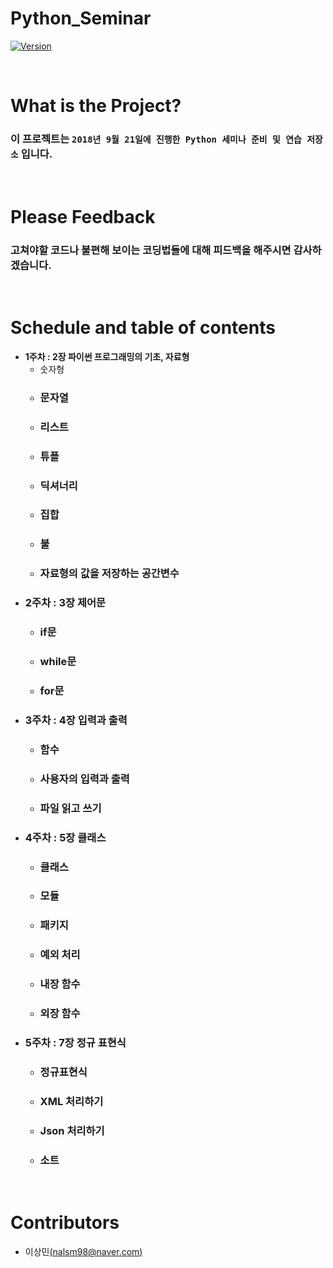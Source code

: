 Python_Seminar
===============
[![Version](https://img.shields.io/badge/version-2018.9.20-blue.svg)]()

<br/>

# What is the Project? 

### 이 프로젝트는 `2018년 9월 21일에 진행한 Python 세미나 준비 및 연습 저장소` 입니다.

<br/>

# Please Feedback

### 고쳐야할 코드나 불편해 보이는 코딩법들에 대해 피드백을 해주시면 감사하겠습니다.

<br/>

# Schedule and table of contents


* **1주차 : 2장 파이썬 프로그래밍의 기초, 자료형**
  - 숫자형
  - ### 문자열
  - ### 리스트
  - ### 튜플
  - ### 딕셔너리
  - ### 집합
  - ### 불
  - ### 자료형의 값을 저장하는 공간변수
- ### 2주차 : 3장 제어문
  - ### if문
  - ### while문
  - ### for문
- ### 3주차 : 4장 입력과 출력
  - ### 함수
  - ### 사용자의 입력과 출력
  - ### 파일 읽고 쓰기 
- ### 4주차 : 5장 클래스
  - ### 클래스
  - ### 모듈
  - ### 패키지
  - ### 예외 처리
  - ### 내장 함수
  - ### 외장 함수
- ### 5주차 : 7장 정규 표현식
  - ### 정규표현식
  - ### XML 처리하기
  - ### Json 처리하기
  - ### 소트

<br/>

# Contributors

- 이상민[(nalsm98@naver.com)](nalsm98@naver.com)
